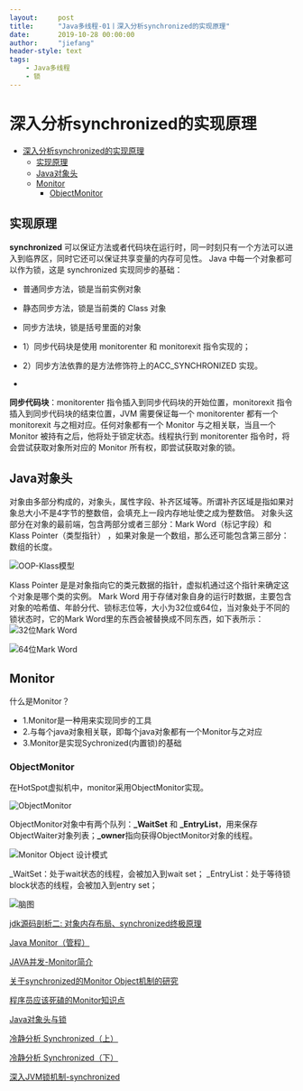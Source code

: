 ```yaml
---
layout:     post
title:      "Java多线程-01丨深入分析synchronized的实现原理"
date:       2019-10-28 00:00:00
author:     "jiefang"
header-style: text
tags:
    - Java多线程
    - 锁
---
```

# 深入分析synchronized的实现原理

* [深入分析synchronized的实现原理](#深入分析synchronized的实现原理)
	* [实现原理](#实现原理)
	* [Java对象头](#java对象头)
	* [Monitor](#monitor)
		* [ObjectMonitor](#objectmonitor)

## 实现原理
**synchronized**
可以保证方法或者代码块在运行时，同一时刻只有一个方法可以进入到临界区，同时它还可以保证共享变量的内存可见性。
Java 中每一个对象都可以作为锁，这是 synchronized 实现同步的基础：

- 普通同步方法，锁是当前实例对象
- 静态同步方法，锁是当前类的 Class 对象
- 同步方法块，锁是括号里面的对象

- 1）同步代码块是使用 monitorenter 和 monitorexit 指令实现的；
- 2）同步方法依靠的是方法修饰符上的ACC_SYNCHRONIZED 实现。
- 
**同步代码块**：monitorenter 指令插入到同步代码块的开始位置，monitorexit 指令插入到同步代码块的结束位置，JVM 需要保证每一个 monitorenter 都有一个 monitorexit 与之相对应。任何对象都有一个 Monitor 与之相关联，当且一个 Monitor 被持有之后，他将处于锁定状态。线程执行到 monitorenter 指令时，将会尝试获取对象所对应的 Monitor 所有权，即尝试获取对象的锁。

## Java对象头
对象由多部分构成的，对象头，属性字段、补齐区域等。所谓补齐区域是指如果对象总大小不是4字节的整数倍，会填充上一段内存地址使之成为整数倍。
对象头这部分在对象的最前端，包含两部分或者三部分：Mark Word（标记字段）和 Klass Pointer（类型指针） ，如果对象是一个数组，那么还可能包含第三部分：数组的长度。

![OOP-Klass模型](https://s2.ax1x.com/2019/10/18/KZJn39.md.png)

Klass Pointer 是是对象指向它的类元数据的指针，虚拟机通过这个指针来确定这个对象是哪个类的实例。
Mark Word 用于存储对象自身的运行时数据，主要包含对象的哈希值、年龄分代、锁标志位等，大小为32位或64位，当对象处于不同的锁状态时，它的Mark Word里的东西会被替换成不同东西，如下表所示：
![32位Mark Word](https://s2.ax1x.com/2019/10/24/KNjzMq.md.png)

 ![64位Mark Word](https://s2.ax1x.com/2019/10/18/KZJhD0.md.png)
 
## Monitor
 什么是Monitor？
- 1.Monitor是一种用来实现同步的工具
- 2.与每个java对象相关联，即每个java对象都有一个Monitor与之对应
- 3.Monitor是实现Sychronized(内置锁)的基础

### ObjectMonitor
在HotSpot虚拟机中，monitor采用ObjectMonitor实现。

![ObjectMonitor](https://s2.ax1x.com/2019/10/25/KaxF76.png)

ObjectMonitor对象中有两个队列：**_WaitSet** 和 **_EntryList**，用来保存ObjectWaiter对象列表；**_owner**指向获得ObjectMonitor对象的线程。

![Monitor Object 设计模式](https://s2.ax1x.com/2019/10/25/KaxggJ.png)

_WaitSet：处于wait状态的线程，会被加入到wait set；
_EntryList：处于等待锁block状态的线程，会被加入到entry set；


![脑图](https://s2.ax1x.com/2019/10/25/Kd0xcq.png)

[jdk源码剖析二: 对象内存布局、synchronized终极原理](https://www.cnblogs.com/dennyzhangdd/p/6734638.html#_label4_1)

[Java Monitor（管程）](https://segmentfault.com/a/1190000019494432)

[JAVA并发-Monitor简介](https://blog.csdn.net/ignorewho/article/details/80854625)

[关于synchronized的Monitor Object机制的研究](https://blog.csdn.net/m_xiaoer/article/details/73274642)


[程序员应该死磕的Monitor知识点](http://baijiahao.baidu.com/s?id=1639857097437674576&wfr=spider&for=pc)

[Java对象头与锁](https://www.cnblogs.com/ZoHy/p/11313155.html)

[冷静分析 Synchronized（上）](https://juejin.im/post/5abc9e14f265da23953111d6#heading-16)

[冷静分析 Synchronized（下）](https://juejin.im/post/5abc9de851882555770c8c72#heading-14)

[深入JVM锁机制-synchronized](https://blog.csdn.net/chen77716/article/details/6618779)